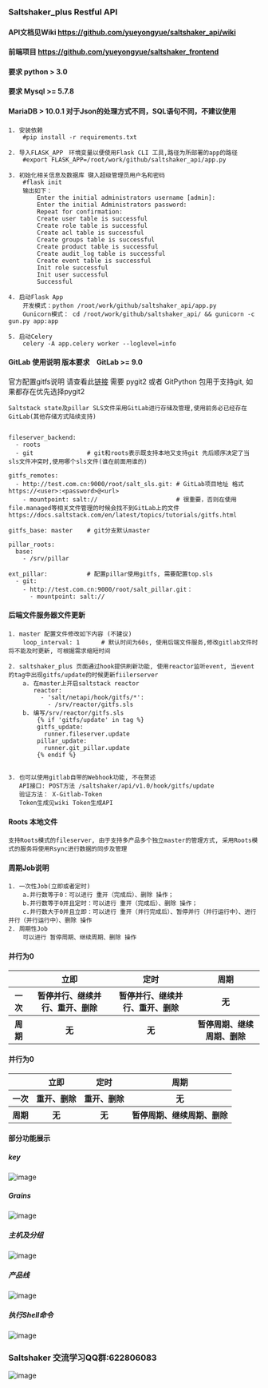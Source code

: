 ### Saltshaker_plus Restful API

#### **API文档见Wiki https://github.com/yueyongyue/saltshaker_api/wiki**


#### **前端项目 https://github.com/yueyongyue/saltshaker_frontend**
#### **要求 python > 3.0**
#### **要求 Mysql >= 5.7.8**
#### **MariaDB > 10.0.1 对于Json的处理方式不同，SQL语句不同，不建议使用**

````
1. 安装依赖
    #pip install -r requirements.txt
````
````
2. 导入FLASK_APP　环境变量以便使用Flask CLI 工具,路径为所部署的app的路径
    #export FLASK_APP=/root/work/github/saltshaker_api/app.py
````
````
3. 初始化相关信息及数据库 键入超级管理员用户名和密码
    #flask init
    输出如下：
        Enter the initial administrators username [admin]: 
        Enter the initial Administrators password: 
        Repeat for confirmation: 
        Create user table is successful
        Create role table is successful
        Create acl table is successful
        Create groups table is successful
        Create product table is successful
        Create audit_log table is successful
        Create event table is successful
        Init role successful
        Init user successful
        Successful
````
````
4. 启动Flask App
    开发模式：python /root/work/github/saltshaker_api/app.py
    Gunicorn模式： cd /root/work/github/saltshaker_api/ && gunicorn -c gun.py app:app
````
````
5. 启动Celery
    celery -A app.celery worker --loglevel=info
````

#### **GitLab 使用说明 版本要求　GitLab >= 9.0**
官方配置gitfs说明 请查看此[链接](https://docs.saltstack.com/en/latest/topics/tutorials/gitfs.html#simple-configuration)
需要 pygit2 或者 GitPython 包用于支持git, 如果都存在优先选择pygit2
````
Saltstack state及pillar SLS文件采用GitLab进行存储及管理,使用前务必已经存在GitLab(其他存储方式陆续支持)


fileserver_backend:
  - roots
  - git               # git和roots表示既支持本地又支持git 先后顺序决定了当sls文件冲突时,使用哪个sls文件(谁在前面用谁的)
  
gitfs_remotes:
  - http://test.com.cn:9000/root/salt_sls.git: # GitLab项目地址 格式https://<user>:<password>@<url>
    - mountpoint: salt://                      # 很重要，否则在使用file.managed等相关文件管理的时候会找不到GitLab上的文件 https://docs.saltstack.com/en/latest/topics/tutorials/gitfs.html
  
gitfs_base: master    # git分支默认master

pillar_roots:         
  base:
    - /srv/pillar
    
ext_pillar:           # 配置pillar使用gitfs, 需要配置top.sls
  - git:
    - http://test.com.cn:9000/root/salt_pillar.git：
      - mountpoint: salt://

````
#### **后端文件服务器文件更新**
````
1. master 配置文件修改如下内容 (不建议)
    loop_interval: 1      # 默认时间为60s, 使用后端文件服务,修改gitlab文件时将不能及时更新, 可根据需求缩短时间
````
````
2. saltshaker_plus 页面通过hook提供刷新功能, 使用reactor监听event, 当event的tag中出现gitfs/update的时候更新fiilerserver
    a. 在master上开启saltstack reactor
       reactor:
         - 'salt/netapi/hook/gitfs/*':
           - /srv/reactor/gitfs.sls
    b. 编写/srv/reactor/gitfs.sls
        {% if 'gitfs/update' in tag %}
        gitfs_update: 
          runner.fileserver.update
        pillar_update:
          runner.git_pillar.update
        {% endif %}
 
````
````
3. 也可以使用gitlab自带的Webhook功能, 不在赘述
   API接口: POST方法 /saltshaker/api/v1.0/hook/gitfs/update
   验证方法： X-Gitlab-Token
   Token生成见wiki Token生成API
````
#### **Roots 本地文件**
````
支持Roots模式的fileserver, 由于支持多产品多个独立master的管理方式, 采用Roots模式的服务将使用Rsync进行数据的同步及管理
````
#### **周期Job说明**
````
1. 一次性Job(立即或者定时)
    a.并行数等于0：可以进行 重开（完成后）、删除 操作；
    b.并行数等于0并且定时：可以进行 重开（完成后）、删除 操作；
    c.并行数大于0并且立即：可以进行 重开（并行完成后）、暂停并行（并行运行中）、进行并行（并行运行中）、删除 操作
2. 周期性Job
    可以进行 暂停周期、继续周期、删除 操作
````
#### **并行为0**
<table class="table table-bordered table-striped">
        <tr>
            <th></th>
            <th>立即</th>
            <th>定时</th>
            <th>周期</th>
        </tr>
        <tr>
            <th>一次</th>
            <th>暂停并行、继续并行、重开、删除</th>
            <th>暂停并行、继续并行、重开、删除</th>
            <th>无</th>
        </tr>
        <tr>
            <th>周期</th>
            <th>无</th>
            <th>无</th>
            <th>暂停周期、继续周期、删除</th>
        </tr>
</table>

#### **并行为0**
<table class="table table-bordered table-striped">
        <tr>
            <th></th>
            <th>立即</th>
            <th>定时</th>
            <th>周期</th>
        </tr>
        <tr>
            <th>一次</th>
            <th>重开、删除</th>
            <th>重开、删除</th>
            <th>无</th>
        </tr>
        <tr>
            <th>周期</th>
            <th>无</th>
            <th>无</th>
            <th>暂停周期、继续周期、删除</th>
        </tr>
</table>

#### 部分功能展示 ####
##### key #####
![image](https://github.com/yueyongyue/saltshaker_api/blob/master/screenshots/key.gif)
##### Grains #####
![image](https://github.com/yueyongyue/saltshaker_api/blob/master/screenshots/grains.gif)
##### 主机及分组 #####
![image](https://github.com/yueyongyue/saltshaker_api/blob/master/screenshots/host.gif)
##### 产品线 #####
![image](https://github.com/yueyongyue/saltshaker_api/blob/master/screenshots/product.gif)
##### 执行Shell命令 #####
![image](https://github.com/yueyongyue/saltshaker_api/blob/master/screenshots/shell.gif)
### Saltshaker 交流学习QQ群:622806083
![image](https://github.com/yueyongyue/saltshaker_api/blob/master/screenshots/qq.png)

